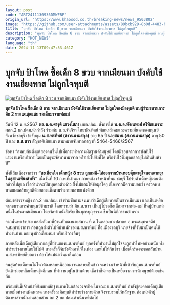 ```yaml
---
layout: post
code: "ART2411130936DMWFBF"
origin_url: "https://www.khaosod.co.th/breaking-news/news_9503802"
image: "https://github.com/user-attachments/assets/89bcb929-8b0d-4483-bc59-8632a4e5db5b"
title: "บุกจับ ป้าโหด ซื้อเด็ก 8 ขวบ จากเมียนมา บังคับใช้งานเยี่ยงทาส ไม่ถูกใจทุบตี"
description: "บุกจับ ป้าโหด ซื้อเด็ก 8 ขวบ จากเมียนมา บังคับใช้งานเยี่ยงทาส ไม่ถูกใจลงมือทุบตี พบผู้ร่วมขบวนการอีก 2 ราย แฉสุดแสบ ขอเด็กมาจากพ่อแม่ "
category: "HOT_NEWS"
language: "th"
date: 2024-11-13T09:47:53.461Z
---
```


# บุกจับ ป้าโหด ซื้อเด็ก 8 ขวบ จากเมียนมา บังคับใช้งานเยี่ยงทาส ไม่ถูกใจทุบตี

[![บุกจับ ป้าโหด ซื้อเด็ก 8 ขวบ จากเมียนมา บังคับใช้งานเยี่ยงทาส ไม่ถูกใจทุบตี](https://www.khaosod.co.th/wpapp/uploads/2024/11/Human-trafficking.jpg "บุกจับ ป้าโหด ซื้อเด็ก 8 ขวบ จากเมียนมา บังคับใช้งานเยี่ยงทาส ไม่ถูกใจทุบตี")](https://www.khaosod.co.th/wpapp/uploads/2024/11/Human-trafficking.jpg)

**บุกจับ ป้าโหด ซื้อเด็ก 8 ขวบ จากเมียนมา บังคับใช้งานเยี่ยงทาส ไม่ถูกใจลงมือทุบตี พบผู้ร่วมขบวนการอีก 2 ราย แฉสุดแสบ ขอเด็กมาจากพ่อแม่**

วันที่ 12 พ.ย.2567 **พล.ต.ต.ศารุติ แขวงโสภา** ผบก.ปคม. สั่งการให้ **พ.ต.อ.พัฒนพงศ์ ศรีพิณเพราะ** ผกก.2 บก.ปคม.นำกำลัง ร่วมกับ น.ส.จันจิรา ไทยบัณฑิตย์ พัฒนาสังคมและความมั่นคงของมนุษย์จังหวัดชลบุรี เข้าจับกุม **น.ส.พรทิพย์ (สงวนนามสกุล)** อายุ 65 ปี **นายสมาน (สงวนนามสกุล)** อายุ 50 ปี และ **น.ส.นาว** สัญชาติเมียนมา ตามหมายจับศาลอาญาที่ 5464-5466/2567

ข้อหา “สมคบกันตั้งแต่สองคนขึ้นไปเพื่อกระทำความผิดฐานค้ามนุษย์ โดยมิชอบจากการบังคับใช้แรงงานหรือบริการ โดยเป็นธุระจัดหาพามาจาก หรือส่งไปยังที่ใด หรือรับไว้ซึ่งบุคคลอายุไม่เกินสิบห้าปี”

ทั้งนี้สืบเนื่องจากข่าว **“สะเทือนใจ เด็กหญิง 8 ขวบ ถูกแม่ตี-ไล่ออกจากบ้านหอบตุ๊กตาคู่ใจนอนตากยุงในสุสานเพียงลำพัง”** เมื่อวันที่ 10 ก.พ.ที่ผ่านมา ภายหลัง เจ้าหน้าที่พม.ชลบุรี ไปรับตัวเด็กหญิงคนดังกล่าวไปดูแล เชื่อว่าน่าจะเป็นบุคคลต่างด้าว ซึ่งไม่ยอมให้ข้อมูลใดๆ เนื่องจากมีความบอบช้ำ ตรวจพบบาดแผลคล้ายถูกตีด้วยของแข็งตามร่างกายหลายแห่งด้วย

ต่อมาตำรวจหญิง กก.2 บก.ปคม. เข้าร่วมซักถามจนพบว่าเด็กผู้เสียหายเป็นชาวเมียนมา และเป็นเหยื่อจากขบวนการค้ามนุษย์ข้ามชาติ โดยทราบว่า มีน.ส.นาว เป็นผู้ไปขอซื้อเด็กมาจากพ่อ-แม่ ที่หมู่บ้านแห่งหนึ่งในประเทศเมียนมา โดยจัดทำหนังสือรับเป็นบุตรบุญธรรม ซึ่งเป็นนิติกรรมอำพราง

จากนั้นพาเข้าประเทศส่งตัวมาที่บ้านพักของนายสมาน ที่ ต.ในคลองบางปลากด อ.พระสมุทรเจดีย์ จ.สมุทรปราการ ก่อนถูกส่งตัวไปที่บ้านพักของน.ส.พรทิพย์ ที่อ.เมืองชลบุรี นายจ้างที่รับมาเป็นคนใช้ทำงานบ้าน คอยหุงข้าวเลี้ยงหมา หรือบริการอื่นๆ

ภายหลังเมื่อเด็กผู้เสียหายอยู่ที่บ้านของน.ส.พรทิพย์ ทุกครั้งที่ทำงานไม่ถูกใจจะถูกทำโทษอย่างหนัก ทั้งทำร้ายร่างกายโดยใช้ไม้ตี บางครั้งก็จับขังตัวเอาไว้ในห้อง และไม่ให้กินข้าว เมื่อเด็กร้องจะขอกลับบ้าน น.ส.พรทิพย์ก็บอกว่า ต้องให้แม่นำเงินมาคืนก่อน

จนสุดท้ายเด็กทนไม่ไหวต้องหลบหนีออกมาจนกลายเป็นข่าว ระหว่างเจ้าหน้าที่เข้าจับกุมน.ส.พรทิพย์ ยังเข้าช่วยเหลือเด็กหญิงอีกคน ที่ทำงานอยู่ในบ้านด้วย เชื่อว่าก็น่าจะเป็นเหยื่อจากการค้ามนุษย์ด้วยเช่นกัน

พร้อมกันนี้เจ้าหน้าที่ยังพบหลักฐานภาพในกล้องวงจรปิด ในขณะ น.ส.พรทิพย์ กำลังขู่ตะคอกเด็กผู้เสียหายเมื่อทำงานผิดพลาด บางครั้งลงมือทุบตีทำร้ายร่างกายด้วย จึงรวบรวมไว้หลักฐาน ก่อนนำตัวผู้ต้องหาส่งพนักงานสอบสวน กก.2 บก.ปคม.ดำเนินคดีต่อไป